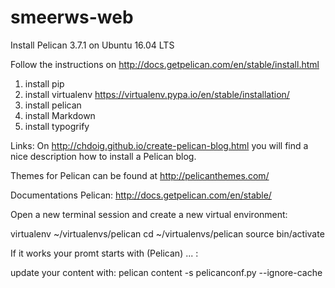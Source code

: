 # smeerws-web

Install Pelican 3.7.1 on Ubuntu 16.04 LTS

Follow the instructions on http://docs.getpelican.com/en/stable/install.html

1) install pip
2) install virtualenv https://virtualenv.pypa.io/en/stable/installation/
3) install pelican
4) install Markdown
5) install typogrify


Links: 
On http://chdoig.github.io/create-pelican-blog.html you will find a nice description how to install a Pelican blog. 

Themes for Pelican can be found at http://pelicanthemes.com/

Documentations Pelican:  http://docs.getpelican.com/en/stable/


Open a new terminal session and create a new virtual environment:
	
virtualenv ~/virtualenvs/pelican
cd ~/virtualenvs/pelican
source bin/activate

If it works your promt starts with (Pelican) ... : 

update your content with: pelican content -s pelicanconf.py --ignore-cache


